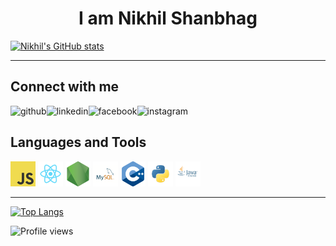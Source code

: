 <h1 align="center"> I am Nikhil Shanbhag </h1>

[![Nikhil's GitHub stats](https://github-readme-stats.vercel.app/api?username=Nikhil-1503&count_private=true&show_icons=true&theme=dark)](https://github.com/anuraghazra/github-readme-stats)

<hr />

## Connect with me

[<img align = 'left' src='https://cdn.jsdelivr.net/npm/simple-icons@3.0.1/icons/github.svg' alt='github' height='40'>](https://github.com/Nikhil-1503)
[<img align = 'left' src='https://cdn.jsdelivr.net/npm/simple-icons@3.0.1/icons/linkedin.svg' alt='linkedin' height='40'>](https://www.linkedin.com/in/nikhil-shanbhag-29742a187/)
[<img align = 'left' src='https://cdn.jsdelivr.net/npm/simple-icons@3.0.1/icons/facebook.svg' alt='facebook' height='40'>](https://www.facebook.com/nikhil.shanbhag.988)
[<img align = 'left' src='https://cdn.jsdelivr.net/npm/simple-icons@3.0.1/icons/instagram.svg' alt='instagram' height='40'>](https://www.instagram.com/nikhil.1503/) 

<br />

## Languages and Tools

<code><img height="40" src="https://raw.githubusercontent.com/github/explore/80688e429a7d4ef2fca1e82350fe8e3517d3494d/topics/javascript/javascript.png"></code>
<code><img height="40" src="https://raw.githubusercontent.com/github/explore/80688e429a7d4ef2fca1e82350fe8e3517d3494d/topics/react/react.png"></code>
<code><img height="40" src="https://raw.githubusercontent.com/github/explore/80688e429a7d4ef2fca1e82350fe8e3517d3494d/topics/nodejs/nodejs.png"></code>
<code><img height="40" src="https://raw.githubusercontent.com/github/explore/80688e429a7d4ef2fca1e82350fe8e3517d3494d/topics/mysql/mysql.png"></code>
<code><img height="40" src="https://raw.githubusercontent.com/github/explore/80688e429a7d4ef2fca1e82350fe8e3517d3494d/topics/cpp/cpp.png"></code>
<code><img height="40" src="https://raw.githubusercontent.com/github/explore/80688e429a7d4ef2fca1e82350fe8e3517d3494d/topics/python/python.png"></code>
<code><img height="40" src="https://raw.githubusercontent.com/github/explore/80688e429a7d4ef2fca1e82350fe8e3517d3494d/topics/java/java.png"></code>

<hr />

[![Top Langs](https://github-readme-stats.vercel.app/api/top-langs/?username=Nikhil-1503&count_private=true&show_icons=true&theme=dark)](https://github.com/anuraghazra/github-readme-stats)

![Profile views](https://gpvc.arturio.dev/Nikhil-1503)
